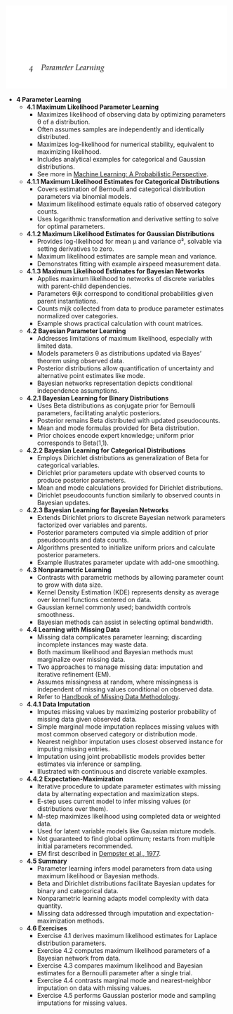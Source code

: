 ![ADFM-04-param-learning](ADFM-04-param-learning.best.png)

- **4 Parameter Learning**
  - **4.1 Maximum Likelihood Parameter Learning**
    - Maximizes likelihood of observing data by optimizing parameters θ of a distribution.
    - Often assumes samples are independently and identically distributed.
    - Maximizes log-likelihood for numerical stability, equivalent to maximizing likelihood.
    - Includes analytical examples for categorical and Gaussian distributions.
    - See more in [Machine Learning: A Probabilistic Perspective](https://mitpress.mit.edu/books/machine-learning-0).
  - **4.1.1 Maximum Likelihood Estimates for Categorical Distributions**
    - Covers estimation of Bernoulli and categorical distribution parameters via binomial models.
    - Maximum likelihood estimate equals ratio of observed category counts.
    - Uses logarithmic transformation and derivative setting to solve for optimal parameters.
  - **4.1.2 Maximum Likelihood Estimates for Gaussian Distributions**
    - Provides log-likelihood for mean µ and variance σ², solvable via setting derivatives to zero.
    - Maximum likelihood estimates are sample mean and variance.
    - Demonstrates fitting with example airspeed measurement data.
  - **4.1.3 Maximum Likelihood Estimates for Bayesian Networks**
    - Applies maximum likelihood to networks of discrete variables with parent-child dependencies.
    - Parameters θijk correspond to conditional probabilities given parent instantiations.
    - Counts mijk collected from data to produce parameter estimates normalized over categories.
    - Example shows practical calculation with count matrices.
  - **4.2 Bayesian Parameter Learning**
    - Addresses limitations of maximum likelihood, especially with limited data.
    - Models parameters θ as distributions updated via Bayes’ theorem using observed data.
    - Posterior distributions allow quantification of uncertainty and alternative point estimates like mode.
    - Bayesian networks representation depicts conditional independence assumptions.
  - **4.2.1 Bayesian Learning for Binary Distributions**
    - Uses Beta distributions as conjugate prior for Bernoulli parameters, facilitating analytic posteriors.
    - Posterior remains Beta distributed with updated pseudocounts.
    - Mean and mode formulas provided for Beta distribution.
    - Prior choices encode expert knowledge; uniform prior corresponds to Beta(1,1).
  - **4.2.2 Bayesian Learning for Categorical Distributions**
    - Employs Dirichlet distributions as generalization of Beta for categorical variables.
    - Dirichlet prior parameters update with observed counts to produce posterior parameters.
    - Mean and mode calculations provided for Dirichlet distributions.
    - Dirichlet pseudocounts function similarly to observed counts in Bayesian updates.
  - **4.2.3 Bayesian Learning for Bayesian Networks**
    - Extends Dirichlet priors to discrete Bayesian network parameters factorized over variables and parents.
    - Posterior parameters computed via simple addition of prior pseudocounts and data counts.
    - Algorithms presented to initialize uniform priors and calculate posterior parameters.
    - Example illustrates parameter update with add-one smoothing.
  - **4.3 Nonparametric Learning**
    - Contrasts with parametric methods by allowing parameter count to grow with data size.
    - Kernel Density Estimation (KDE) represents density as average over kernel functions centered on data.
    - Gaussian kernel commonly used; bandwidth controls smoothness.
    - Bayesian methods can assist in selecting optimal bandwidth.
  - **4.4 Learning with Missing Data**
    - Missing data complicates parameter learning; discarding incomplete instances may waste data.
    - Both maximum likelihood and Bayesian methods must marginalize over missing data.
    - Two approaches to manage missing data: imputation and iterative refinement (EM).
    - Assumes missingness at random, where missingness is independent of missing values conditional on observed data.
    - Refer to [Handbook of Missing Data Methodology](https://www.crcpress.com/Handbook-of-Missing-Data-Methodology/Molenberghs-Fitzmaurice-Kenward-Tsiatis-Verbecke/p/book/9781439815129).
  - **4.4.1 Data Imputation**
    - Imputes missing values by maximizing posterior probability of missing data given observed data.
    - Simple marginal mode imputation replaces missing values with most common observed category or distribution mode.
    - Nearest neighbor imputation uses closest observed instance for imputing missing entries.
    - Imputation using joint probabilistic models provides better estimates via inference or sampling.
    - Illustrated with continuous and discrete variable examples.
  - **4.4.2 Expectation-Maximization**
    - Iterative procedure to update parameter estimates with missing data by alternating expectation and maximization steps.
    - E-step uses current model to infer missing values (or distributions over them).
    - M-step maximizes likelihood using completed data or weighted data.
    - Used for latent variable models like Gaussian mixture models.
    - Not guaranteed to find global optimum; restarts from multiple initial parameters recommended.
    - EM first described in [Dempster et al., 1977](https://www.jstor.org/stable/2984875).
  - **4.5 Summary**
    - Parameter learning infers model parameters from data using maximum likelihood or Bayesian methods.
    - Beta and Dirichlet distributions facilitate Bayesian updates for binary and categorical data.
    - Nonparametric learning adapts model complexity with data quantity.
    - Missing data addressed through imputation and expectation-maximization methods.
  - **4.6 Exercises**
    - Exercise 4.1 derives maximum likelihood estimates for Laplace distribution parameters.
    - Exercise 4.2 computes maximum likelihood parameters of a Bayesian network from data.
    - Exercise 4.3 compares maximum likelihood and Bayesian estimates for a Bernoulli parameter after a single trial.
    - Exercise 4.4 contrasts marginal mode and nearest-neighbor imputation on data with missing values.
    - Exercise 4.5 performs Gaussian posterior mode and sampling imputations for missing values.
